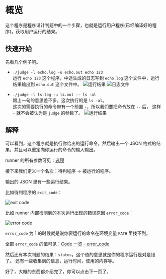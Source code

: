 # 概览

这个程序是程序设计判题中的一个步骤，也就是运行用户程序(已经编译好的程序)，获取用户运行的结果。

## 快速开始

先看几个例子吧。

- `./judge -l echo.log -u echo.out echo 123`  
  运行 `echo 123` 这个程序，中途生成的日志写到 `echo.log` 这个文件中，运行结果输出到 `echo.out` 这个文件中。 
  ![运行结果](https://i.loli.net/2021/03/14/tPcryONFHsfJWmi.png)
  ![日志文件](https://i.loli.net/2021/03/14/8kHslmaZJiywEB2.png)

- `./judge -l ls.log -u ls.out -- ls -al`  
  跟上一句的意思差不多，这次执行的是 `ls -al`。  
  这次的需要执行的命令带有一个前置 `-`，所以我们要把命令放在 `--` 后，
  这样 `-` 就不会被认为是 `judge` 的参数了。
  ![运行结果](https://i.loli.net/2021/03/19/8jBZuodeKMzaEbi.png)

## 解释

可以看到，这个程序就是执行你给出的运行命令，然后输出一个 JSON 格式的结果，并且可以重定向你运行的命令的输入输出。

runner 的所有参数可见：[选项](./opts.md)

接下来我们定义一个名次：待判程序 -> 被运行的程序。

输出的 JSON 里有一些运行结果。

比如待判程序的 `exit_code`：

![exit code](https://i.loli.net/2021/03/19/SMOzWy9fIF47kw6.png)

比如 runner 内部检测到的本次运行出现的错误原因 `error_code`：

![error code](https://i.loli.net/2021/03/19/FCGcNsmTRk6zQte.png)

`error_code` 为 1 的时候就是说你要运行的命令在环境变量 `PATH` 里找不到。

全部 `error_code` 的值可见：[Code 一览 - error_code](/every-code/#error_code)

然后还有本次判题的结果：`status`，这个值的意思就是你的程序运行是对是错了。
还有一些收集到的信息，运行时间，使用的内存等。

好了，大概的东西都介绍完了，你可以点击下一页了。
